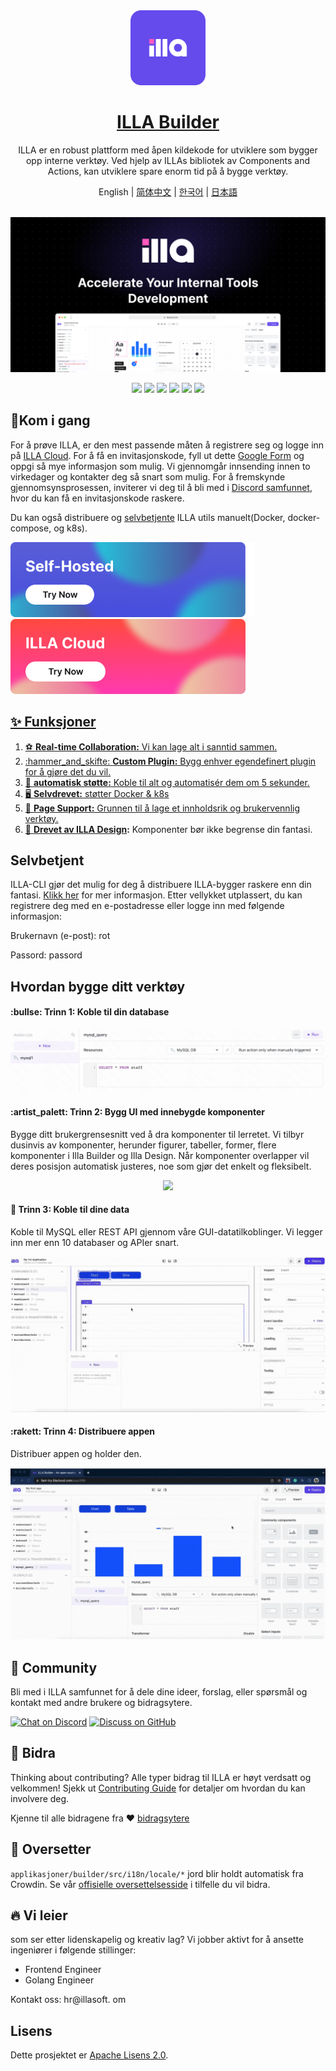 <div align="center">
  <a href="https://cloud.illacloud.com/">
    <img alt="ILLA designlogo" width="120px" height="120px" src="https://github.com/illacloud/.github/blob/main/assets/images/illa-logo.svg"/>
  </a>
</div>

<h1 align="center"><a href="https://cloud.illacloud.com/">ILLA Builder</a> </h1>

<p align="center">ILLA er en robust plattform med åpen kildekode for utviklere som bygger opp interne verktøy. Ved hjelp av ILLAs bibliotek av Components and Actions, kan utviklere spare enorm tid på å bygge verktøy. </p>

<div align="center">
English | <a href="https://github.com/illacloud/illa-builder/blob/main/localized-readmes/README_zh-CN.md">简体中文</a> | <a href="https://github.com/illacloud/illa-builder/blob/main/localized-readmes/README_ko-KR.md">한국어</a> | <a href="https://github.com/illacloud/illa-builder/blob/main/localized-readmes/README_ja-JP.md">日本語</a>
</div>

<br>
<p align="center">
<a href="https://cloud.illacloud.com/">
  <img src="https://github.com/illacloud/.github/blob/main/assets/images/github-home.png">
</a>
</p>


<p align="center">
  <a href="https://discord.gg/illacloud"><img src="https://img.shields.io/badge/chat-Discord-7289DA?logo=discord" height=18></a>
  <a href="https://twitter.com/illacloudHQ"><img src="https://img.shields.io/badge/Twitter-1DA1F2?logo=twitter&logoColor=white" height=18></a>
  <a href="https://github.com/orgs/illacloud/discussions"><img src="https://img.shields.io/badge/discussions-GitHub-333333?logo=github" height=18></a>
  <a title="Crowdin" target="_blank" href="https://crowdin.com/project/illa-builder"><img src="https://badges.crowdin.net/illa-builder/localized.svg"  height=18></a>
  <a href="./LICENSE"><img src="https://img.shields.io/github/license/illacloud/illa-builder" height=18></a>
  <a href="./CONTRIBUTING.md"><img src="https://badgen.net/badge/PRs/Welcome/green?icon=storybook" height=18></a>
</p>

## 🚀Kom i gang
For å prøve ILLA, er den mest passende måten å registrere seg og logge inn på [ILLA Cloud](https://cloud.illacloud.com/). For å få en invitasjonskode, fyll ut dette [Google Form](https://forms.gle/XFRSUc3yFpzbCdcWA) og oppgi så mye informasjon som mulig. Vi gjennomgår innsending innen to virkedager og kontakter deg så snart som mulig. For å fremskynde gjennomsynsprosessen, inviterer vi deg til å bli med i [Discord samfunnet](https://discord.gg/illacloud), hvor du kan få en invitasjonskode raskere.

Du kan også distribuere og [selvbetjente](https://github.com/illacloud/illa-builder#self-hosted) ILLA utils manuelt(Docker, docker-compose, og k8s).

<p>
  <a href="https://www.illacloud.com/en-US/docs/deploy-introduction"><img src="https://github.com/illacloud/.github/blob/main/assets/images/selfhost.png" height=120 />
  <a href="https://cloud.illacloud.com/"><img src="https://raw.githubusercontent.com/illacloud/.github/main/assets/images/ILLA%20Cloud.png" height=120 />
</p>

## ✨ Funksjoner

1. ⚽ **Real-time Collaboration:** Vi kan lage alt i sanntid sammen.
2. :hammer_and_skifte: **Custom Plugin:** Bygg enhver egendefinert plugin for å gjøre det du vil.
3. 🤖 **automatisk støtte:** Koble til alt og automatisér dem om 5 sekunder.
4. 🖥️ **Selvdrevet:** støtter Docker & k8s
5. 📝 **Page Support:** Grunnen til å lage et innholdsrik og brukervennlig verktøy.
6. 🎨 **Drevet av [ILLA Design](https://github.com/illacloud/illa-design):** Komponenter bør ikke begrense din fantasi.

## Selvbetjent

ILLA-CLI gjør det mulig for deg å distribuere ILLA-bygger raskere enn din fantasi. [Klikk her](https://www.illacloud.com/docs/illa-cli) for mer informasjon. Etter vellykket utplassert, du kan registrere deg med en e-postadresse eller logge inn med følgende informasjon:
<p align="left">Brukernavn (e-post): rot</p>
<p align="left">Passord: passord</p>

## Hvordan bygge ditt verktøy

#### :bullse: Trinn 1: Koble til din database
<p align="center">
  <a href="https://cloud.illacloud.com/">
    <img src="https://github.com/illacloud/.github/blob/main/assets/images/sql.jpeg">
  </a>
</p>

#### :artist_palett: Trinn 2: Bygg UI med innebygde komponenter
Bygge ditt brukergrensesnitt ved å dra komponenter til lerretet. Vi tilbyr dusinvis av komponenter, herunder figurer, tabeller, former, flere komponenter i Illa Builder og Illa Design. Når komponenter overlapper vil deres posisjon automatisk justeres, noe som gjør det enkelt og fleksibelt.

<p align="center">
  <a href="https://cloud.illacloud.com/">
    <img src="https://github.com/illacloud/.github/blob/main/assets/images/edit-ui-with-components.gif">
  </a>
</p>

#### 🔌 Trinn 3: Koble til dine data
Koble til MySQL eller REST API gjennom våre GUI-datatilkoblinger. Vi legger inn mer enn 10 databaser og APIer snart.
<p align="center">
  <a href="https://cloud.illacloud.com/">
    <img src="https://github.com/illacloud/.github/blob/main/assets/images/connect-your-data.gif">
  </a>
</p>

#### :rakett: Trinn 4: Distribuere appen
Distribuer appen og holder den.
<p align="center">
  <a href="https://cloud.illacloud.com/">
    <img src="https://github.com/illacloud/.github/blob/main/assets/images/deploy.gif">
  </a>
</p>

## 💬 Community

Bli med i ILLA samfunnet for å dele dine ideer, forslag, eller spørsmål og kontakt med andre brukere og bidragsytere.

[![Chat on Discord](https://img.shields.io/badge/chat-Discord-7289DA?logo=discord)](https://discord.gg/illacloud)   [![Discuss on GitHub](https://img.shields.io/badge/discussions-GitHub-333333?logo=github)](https://github.com/orgs/illacloud/discussions)

## 🌱 Bidra

Thinking about contributing? Alle typer bidrag til ILLA er høyt verdsatt og velkommen! Sjekk ut [Contributing Guide](./CONTRIBUTING.md) for detaljer om hvordan du kan involvere deg.
<p>Kjenne til alle bidragene fra ❤️  <a href="https://github.com/illacloud/illa-builder/graphs/contributors">bidragsytere</a></p>

## 📢 Oversetter

`applikasjoner/builder/src/i18n/locale/*` jord blir holdt automatisk fra Crowdin. Se vår [offisielle oversettelsesside](https://crowdin.com/project/illa-builder) i tilfelle du vil bidra.

## 🔥 Vi leier

som ser etter lidenskapelig og kreativ lag? Vi jobber aktivt for å ansette ingeniører i følgende stillinger:

- Frontend Engineer
- Golang Engineer

Kontakt oss: hr@illasoft. om

## Lisens

Dette prosjektet er [Apache Lisens 2.0](./LICENSE).
